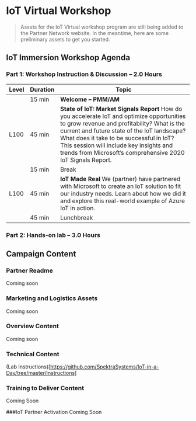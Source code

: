 # IoT Virtual Workshop

> Assets for the IoT Virtual workshop program are still being added to the Partner Network website. In the meantime, here are some preliminary assets to get you started.

## IoT Immersion Workshop Agenda
### Part 1: Workshop Instruction & Discussion – 2.0 Hours
|Level|Duration|Topic|
| - | - | - |
| |15 min|**Welcome – PMM/AM**|
|L100|45 min|**State of IoT: Market Signals Report** How do you accelerate IoT and optimize opportunities to grow revenue and profitability? What is the current and future state of the IoT landscape? What does it take to be successful in IoT? This session will include key insights and trends from Microsoft’s comprehensive 2020 IoT Signals Report.|
| |15 min|Break|
|L100|45 min|**IoT Made Real** We (partner) have partnered with Microsoft to create an IoT solution to fit our industry needs. Learn about how we did it and explore this real-world example of Azure IoT in action.|
| |45 min|Lunchbreak|

### Part 2: Hands-on lab – 3.0 Hours



## Campaign Content
### Partner Readme 
Coming soon

### Marketing and Logistics Assets
Coming soon

### Overview Content
Coming soon

### Technical Content
(Lab Instructions)[https://github.com/SpektraSystems/IoT-in-a-Day/tree/master/instructions]

### Training to Deliver Content
Coming Soon

###IoT Partner Activation
Coming Soon
